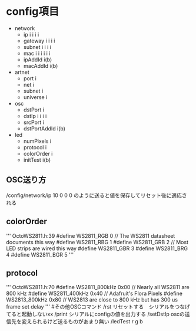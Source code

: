 # config項目
- network
    - ip i i i i
    - gateway i i i i
    - subnet i i i i
    - mac i i i i i i
    - ipAddId i(b)
    - macAddId i(b)
- artnet
    - port i
    - net i
    - subnet i
    - universe i
- osc
    - dstPort i
    - dstIp i i i i
    - srcPort i
    - dstPortAddId i(b)
- led
    - numPixels i
    - protocol i
    - colorOrder i
    - initTest i(b)
## OSC送り方
/config/network/ip 10 0 0 0
のように送ると値を保存してリセット後に適応される
## colorOrder
'''
OctoWS2811.h:39
#define WS2811_RGB	0	// The WS2811 datasheet documents this way
#define WS2811_RBG	1
#define WS2811_GRB	2	// Most LED strips are wired this way
#define WS2811_GBR	3
#define WS2811_BRG	4
#define WS2811_BGR	5
'''
## protocol
'''
OctoWS2811.h:70
#define WS2811_800kHz 0x00	// Nearly all WS2811 are 800 kHz
#define WS2811_400kHz 0x40	// Adafruit's Flora Pixels
#define WS2813_800kHz 0x80	// WS2813 are close to 800 kHz but has 300 us frame set delay
'''
#その他OSCコマンド
/rst
リセットする　シリアルをつなげてると起動しないxx
/print
シリアルにconfigの値を出力する
/setDstIp
oscの送信先を変えられるけど送るものがあまり無い
/ledTest
r g b
